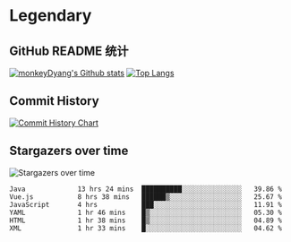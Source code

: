 # Legendary

## GitHub README 统计

[![monkeyDyang's Github stats](https://github-readme-stats.vercel.app/api?username=monkeyDyang&show_icons=true)](https://github.com/monkeyDyang/Legendary)
[![Top Langs](https://github-readme-stats.vercel.app/api/top-langs/?username=monkeyDyang&layout=compact)](https://github.com/monkeyDyang/Legendary)

## Commit History

[![Commit History Chart](https://commit-history-api.herokuapp.com/svg?repos=monkeyDyang/Legendary&type=Date)](https://the-commit-history.vercel.app/#monkeyDyang/Legendary&Date)

## Stargazers over time

![Stargazers over time](https://starchart.cc/monkeyDyang/Legendary.svg)

<!--START_SECTION:waka-->

```text
Java             13 hrs 24 mins  ██████████░░░░░░░░░░░░░░░   39.86 %
Vue.js           8 hrs 38 mins   ██████▒░░░░░░░░░░░░░░░░░░   25.67 %
JavaScript       4 hrs           ███░░░░░░░░░░░░░░░░░░░░░░   11.91 %
YAML             1 hr 46 mins    █▒░░░░░░░░░░░░░░░░░░░░░░░   05.30 %
HTML             1 hr 38 mins    █▒░░░░░░░░░░░░░░░░░░░░░░░   04.89 %
XML              1 hr 33 mins    █░░░░░░░░░░░░░░░░░░░░░░░░   04.62 %
```

<!--END_SECTION:waka-->
